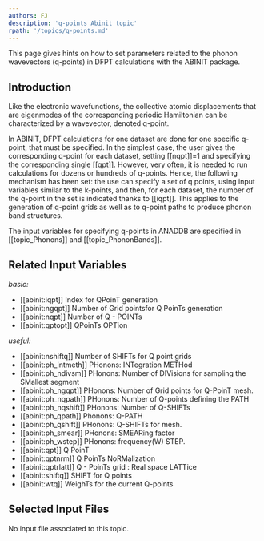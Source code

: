 ```yaml
---
authors: FJ
description: 'q-points Abinit topic'
rpath: '/topics/q-points.md'
---
```

<!--
This file is automatically generated by mksite.py. All changes will be lost.
Change the input yaml files or the python code
-->

This page gives hints on how to set parameters related to the phonon wavevectors (q-points) in DFPT
calculations with the ABINIT package.

## Introduction

Like the electronic wavefunctions, the collective atomic displacements that
are eigenmodes of the corresponding periodic Hamiltonian can be characterized
by a wavevector, denoted q-point.

In ABINIT, DFPT calculations for one dataset are done for one specific
q-point, that must be specified. In the simplest case, the user gives the
corresponding q-point for each dataset, setting [[nqpt]]=1 and specifying the
corresponding single [[qpt]]. However, very often, it is needed to run
calculations for dozens or hundreds of q-points. Hence, the following
mechanism has been set: the use can specify a set of q points, using input
variables similar to the k-points, and then, for each dataset, the number of
the q-point in the set is indicated thanks to [[iqpt]]. This applies to the
generation of q-point grids as well as to q-point paths to produce phonon band
structures.

The input variables for specifying q-points in ANADDB are specified in
[[topic_Phonons]] and [[topic_PhononBands]].



## Related Input Variables

*basic:*

- [[abinit:iqpt]]  Index for QPoinT generation
- [[abinit:ngqpt]]  Number of Grid pointsfor Q PoinTs generation
- [[abinit:nqpt]]  Number of Q - POINTs
- [[abinit:qptopt]]  QPoinTs OPTion
 
*useful:*

- [[abinit:nshiftq]]  Number of SHIFTs for Q point grids
- [[abinit:ph_intmeth]]  PHonons: INTegration METHod
- [[abinit:ph_ndivsm]]  PHonons: Number of DIVisions for sampling the SMallest segment
- [[abinit:ph_ngqpt]]  PHonons: Number of Grid points for Q-PoinT mesh.
- [[abinit:ph_nqpath]]  PHonons: Number of Q-points defining the PATH
- [[abinit:ph_nqshift]]  PHonons: Number of Q-SHIFTs
- [[abinit:ph_qpath]]  Phonons: Q-PATH
- [[abinit:ph_qshift]]  PHonons: Q-SHIFTs for mesh.
- [[abinit:ph_smear]]  PHonons: SMEARing factor
- [[abinit:ph_wstep]]  PHonons: frequency(W)  STEP.
- [[abinit:qpt]]  Q PoinT
- [[abinit:qptnrm]]  Q PoinTs NoRMalization
- [[abinit:qptrlatt]]  Q - PoinTs grid : Real space LATTice
- [[abinit:shiftq]]  SHIFT for Q points
- [[abinit:wtq]]  WeighTs for the current Q-points
 

## Selected Input Files

No input file associated to this topic.

